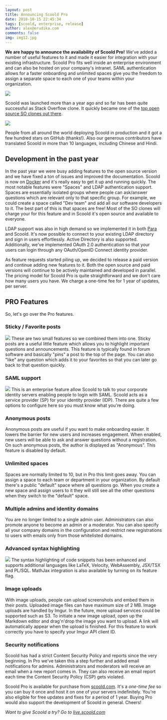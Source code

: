 ```yaml
---
layout: post
title: Announcing Scoold Pro
date: 2018-10-15 22:45:34
tags: [scoold, enterprise, release]
author: alex@erudika.com
comments: false
img: img12.jpg
---
```


**We are happy to announce the availability of Scoold Pro!** We've added a number of useful features to it and made it easier for integration with your existing infrastructure. Scoold Pro fits well inside an enterprise environment and can also be hosted on your company's intranet. SAML authentication allows for a faster onboarding and unlimited spaces give you the freedom to assign a separate space to each one of your teams within your organization.

<!-- more -->

![](https://erudika.com/assets/img/blogpost_media10.png)

Scoold was launched more than a year ago and so far has been quite successful as Stack Overflow clone. It quickly became one of the [top open source SO clones out there](https://meta.stackexchange.com/questions/2267/stack-exchange-clones). 

![](https://erudika.com/assets/img/pro_i18n.png)

People from all around the world deploying Scoold in production and it got a few hundred stars on GitHub (thanks!). Also our generous contributors have translated Scoold in more than 10 languages, including Chinese and Hindi.

## Development in the past year

In the past year we were busy adding features to the open source version and we have fixed a ton of issues and improved the documentation. Scoold is now on [Docker](https://hub.docker.com/r/erudikaltd/scoold/) and it's really easy to get it up and running quickly. The most notable features were "Spaces" and LDAP authentication support. Spaces are essentially isolated groups where people can ask/answer questions which are relevant only to that specific group. For example, we could create a space called "Dev team" and add all our software developers to it. The best part of this is that spaces are free! Most of the SO clones will charge your for this feature and in Scoold it's open source and available to everyone.  

LDAP support was also in high demand so we implemented it in both [Para](https://paraio.org) and Scoold. It's now possible to connect to your existing LDAP directory and sign in users effortlessly. Active Directory is also supported. Additionally, we've implemented OAuth 2.0 authentication so that your users can login through any OAuth/OpenID Connect identity provider. 

As feature requests started piling up, we decided to release a paid version and continue adding new features to it. Both the open source and paid versions will continue to be actively maintained and developed in parallel. The pricing model for Scoold Pro is quite straightforward and we don't care how many users you have. We charge a one-time fee for 1 year of updates, per server. 

## PRO Features

So, let's go over the Pro features. 

### Sticky / Favorite posts

![](https://erudika.com/assets/img/pro_favs.png)
These are two small features so we combined them into one. Sticky posts are a useful little feature which allows you to highlight important questions and announcements. This feature is typically found in forum software and basically "pins" a post to the top of the page. You can also "like" any question which adds it to your favorites so that you can later go back to that question quickly.

### SAML support

![](https://erudika.com/assets/img/pro_saml.png)
This is an enterprise feature allow Scoold to talk to your corporate identity servers enabling people to login with SAML. Scoold acts as a service provider (SP) for your identity provider (IDP). There are quite a few options to configure here so you must know what you're doing. 

### Anonymous posts

Anonymous posts are useful if you want to make onboarding easier. It lowers the barrier for new users and increases engagement. When enabled, new users will be able to ask and answer questions without a registration. On such anonymous posts, the author is displayed as "Anonymous". This feature is disabled by default.

### Unlimited spaces

Spaces are normally limited to 10, but in Pro this limit goes away. You can assign a space to each team or department in your organization. By default there's a public "default" space where all questions go. When you create a new space and assign users to it they will still see all the other questions when they switch to the "default" space.

### Multiple admins and identity domains

You are no longer limited to a single admin user. Administrators can also promote anyone to become an admin or a moderator. You can also specify all your company domains in the configuration and restrict new registrations to users with emails only from those whitelisted domains.

### Advanced syntax highlighting

![](https://erudika.com/assets/img/pro_syntax.png)
The syntax highlighting of code snippets has been enhanced and supports additional languages like LaTeX, Velocity, WebAssembly, JSX/TSX and PL/SQL. MathJax integration is also available by turning on its feature flag. 

### Image uploads

With image uploads, people can upload screenshots and embed them in their posts. Uploaded image files can have maximum size of 2 MB. Image uploads are handled by Imgur. In the future, more upload services could be supported such as S3. To initiate a new image upload, open up the Markdown editor and drag'n'drop the image you want to upload. A link will automatically appear when the upload is finished. For this feature to work correctly you have to specify your Imgur API client ID.

### Security notifications

Scoold has had a strict Content Security Policy and reports since the very beginning. In Pro we've taken this a step further and added email notifications for admins. Administrators and moderators will receive an email when a new report comes in. They can also receive an email report each time the Content Security Policy (CSP) gets violated.

Scoold Pro is available for purchase from [scoold.com](https://scoold.com). It's a *one-time fee* so you can buy it once and host it on one of your servers indefinitely. You're also eligible for free updates and fixes for a period of 1 year. Buying Pro would also support the development of Scoold in general. Cheers!


*Want to give Scoold a try? Go to [live.scoold.com](https://live.scoold.com)*

